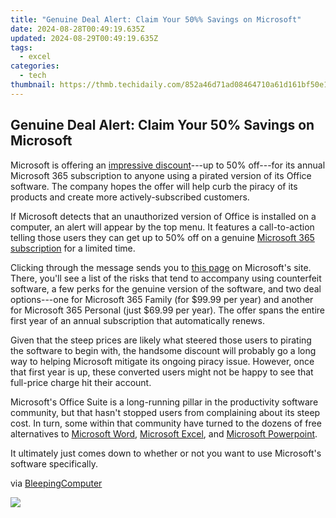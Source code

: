 ```yaml
---
title: "Genuine Deal Alert: Claim Your 50%% Savings on Microsoft"
date: 2024-08-28T00:49:19.635Z
updated: 2024-08-29T00:49:19.635Z
tags:
  - excel
categories:
  - tech
thumbnail: https://thmb.techidaily.com/852a46d71ad08464710a61d161bf50e16562d6afe64893bd392e2b875addd5c7.jpg
---
```


## Genuine Deal Alert: Claim Your 50% Savings on Microsoft

Microsoft is offering an [impressive discount](https://www.bleepingcomputer.com/news/microsoft/microsoft-offers-50-percent-subscription-discounts-to-office-pirates/)\---up to 50% off---for its annual Microsoft 365 subscription to anyone using a pirated version of its Office software. The company hopes the offer will help curb the piracy of its products and create more actively-subscribed customers.

 If Microsoft detects that an unauthorized version of Office is installed on a computer, an alert will appear by the top menu. It features a call-to-action telling those users they can get up to 50% off on a genuine [Microsoft 365 subscription](https://www.reviewgeek.com/72454/microsoft-office-vs-microsoft-365-which-one-should-you-buy/) for a limited time.

 Clicking through the message sends you to [this page](https://www.microsoft.com/en-US/microsoft-365/buy/get-genuine-b?) on Microsoft's site. There, you'll see a list of the risks that tend to accompany using counterfeit software, a few perks for the genuine version of the software, and two deal options---one for Microsoft 365 Family (for $99.99 per year) and another for Microsoft 365 Personal (just $69.99 per year). The offer spans the entire first year of an annual subscription that automatically renews.

 Given that the steep prices are likely what steered those users to pirating the software to begin with, the handsome discount will probably go a long way to helping Microsoft mitigate its ongoing piracy issue. However, once that first year is up, these converted users might not be happy to see that full-price charge hit their account.

 Microsoft's Office Suite is a long-running pillar in the productivity software community, but that hasn't stopped users from complaining about its steep cost. In turn, some within that community have turned to the dozens of free alternatives to [Microsoft Word](https://www.reviewgeek.com/39932/the-best-free-microsoft-word-alternatives/), [Microsoft Excel](https://www.reviewgeek.com/42195/the-best-free-microsoft-excel-alternatives/), and [Microsoft Powerpoint](https://www.reviewgeek.com/93099/the-best-free-microsoft-powerpoint-alternatives/).

 It ultimately just comes down to whether or not you want to use Microsoft's software specifically.

 via [BleepingComputer](https://www.bleepingcomputer.com/news/microsoft/microsoft-offers-50-percent-subscription-discounts-to-office-pirates/)

<ins class="adsbygoogle"
     style="display:block"
     data-ad-format="autorelaxed"
     data-ad-client="ca-pub-7571918770474297"
     data-ad-slot="1223367746"></ins>



<ins class="adsbygoogle"
     style="display:block"
     data-ad-client="ca-pub-7571918770474297"
     data-ad-slot="8358498916"
     data-ad-format="auto"
     data-full-width-responsive="true"></ins>



<!-- affiliate ads begin -->
<a href="https://secure.2checkout.com/order/checkout.php?PRODS=4620778&QTY=1&AFFILIATE=108875&CART=1"><img src="https://secure.avangate.com/images/merchant/07dd4d5a72f5740ef0f035f201951476/728__90banner.jpg" border="0"></a>
<!-- affiliate ads end -->